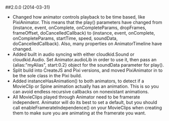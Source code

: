 ##2.0.0 (2014-03-31)

- Changed how animator controls playback to be time based, like PixiAnimator. This means that the play() parameters have changed from (instance, event, onComplete, onCompleteParams, dropFrames, frameOffset, doCancelledCallback) to (instance, event, onComplete, onCompleteParams, startTime, speed, soundData, doCancelledCallback). Also, many properties on AnimatorTimeline have changed.
- Added built in audio syncing with either cloudkid.Sound or cloudkid.Audio. Set Animator.audioLib in order to use it, then pass an {alias:"myAlias", start:0.2} object for the soundData parameter for play().
- Split build into CreateJS and Pixi versions, and moved PixiAnimator in to be the sole class in the Pixi build.
- Added instanceHasAnimation() to both animators, to detect if a MovieClip or Spine animation actually has an animation. This is so you can avoid endless recursive callbacks on nonexistant animations.
- All MovieClips played through Animator need to be framerate independent. Animator will do its best to set a default, but you should call enableFramerateIndependence() on your MovieClips when creating them to make sure you are animating at the framerate you want.